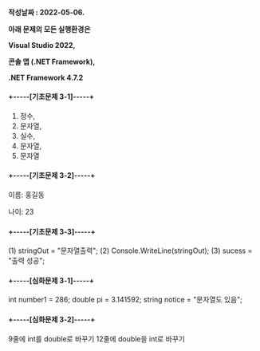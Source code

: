 <h4>
작성날짜 : 2022-05-06.

아래 문제의 모든 실행환경은 

Visual Studio 2022, 

콘솔 앱 (.NET Framework), 

.NET Framework 4.7.2
</h4>

<h4> +-----[기초문제 3-1]-----+ </h4>

1. 정수,
2. 문자열,
3. 실수,
4. 문자열,
5. 문자열

<h4> +-----[기초문제 3-2]-----+ </h4>
이름: 홍길동

나이: 23

<h4> +-----[기초문제 3-3]-----+ </h4>

(1) stringOut = "문자열출력";
(2) Console.WriteLine(stringOut);
(3) sucess = "출력 성공";


<h4> +-----[심화문제 3-1]-----+ </h4>

int number1 = 286;
double pi = 3.141592;
string notice = "문자열도 있음";


<h4> +-----[심화문제 3-2]-----+ </h4>
9줄에 int를 double로 바꾸기
12줄에 double을 int로 바꾸기 